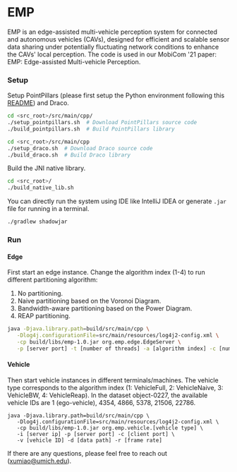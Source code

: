 # EMP
EMP is an edge-assisted multi-vehicle perception system for connected and autonomous vehicles (CAVs), designed for efficient and scalable sensor data sharing under potentially fluctuating network conditions to enhance the CAVs' local perception. The code is used in our MobiCom '21 paper: EMP: Edge-assisted Multi-vehicle Perception.

### Setup
Setup PointPillars (please first setup the Python environment following this [README](https://github.com/Shawnxm/second.pytorch)) and Draco.
```bash
cd <src_root>/src/main/cpp/
./setup_pointpillars.sh  # Download PointPillars source code
./build_pointpillars.sh  # Build PointPillars library

cd <src_root>/src/main/cpp
./setup_draco.sh  # Download Draco source code
./build_draco.sh  # Build Draco library
```
Build the JNI native library. 
```bash
cd <src_root>/
./build_native_lib.sh
```
You can directly run the system using IDE like IntelliJ IDEA or generate `.jar` file for running in a terminal.
```bash
./gradlew shadowjar
```

### Run
#### Edge
First start an edge instance. 
Change the algorithm index (1-4) to run different partitioning algorithm:
1. No partitioning.
2. Naive partitioning based on the Voronoi Diagram.
3. Bandwidth-aware partitioning based on the Power Diagram.
4. REAP partitioning.
```bash
java -Djava.library.path=build/src/main/cpp \
   -Dlog4j.configurationFile=src/main/resources/log4j2-config.xml \
   -cp build/libs/emp-1.0.jar org.emp.edge.EdgeServer \
   -p [server port] -t [number of threads] -a [algorithm index] -c [number of clients] (-s [save path])
```

#### Vehicle
Then start vehicle instances in different terminals/machines. 
The vehicle type corresponds to the algorithm index (1: VehicleFull, 2: VehicleNaive, 3: VehicleBW, 4: VehicleReap). In the dataset object-0227, the available vehicle IDs are 1 (ego-vehicle), 4354, 4866, 5378, 21506, 22786.
```
java -Djava.library.path=build/src/main/cpp \
   -Dlog4j.configurationFile=src/main/resources/log4j2-config.xml \
   -cp build/libs/emp-1.0.jar org.emp.vehicle.[vehicle type] \
   -i [server ip] -p [server port] -c [client port] \
   -v [vehicle ID] -d [data path] -r [frame rate]
````  

If there are any questions, please feel free to reach out (xumiao@umich.edu).